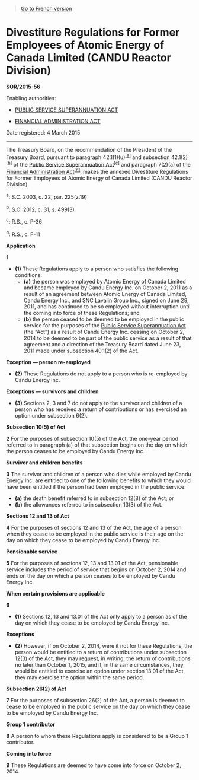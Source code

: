 > [Go to French version](/fr/Règlements/Décrets,%20ordonnances%20et%20règlements%20statutaires/2015/56.md)

# Divestiture Regulations for Former Employees of Atomic Energy of Canada Limited (CANDU Reactor Division)

**SOR/2015-56**

Enabling authorities: 
- [PUBLIC SERVICE SUPERANNUATION ACT](/en/Acts/Revised%20Statutes%20of%20Canada/P/P-36.md)

- [FINANCIAL ADMINISTRATION ACT](/en/Acts/Revised%20Statutes%20of%20Canada/F/F-11.md)

Date registered: 4 March 2015

----------

The Treasury Board, on the recommendation of the President of the Treasury Board, pursuant to paragraph 42.1(1)(u)<sup><a href='#fn_81000-2-2200-E_hq_14348'>[a]</a></sup> and subsection 42.1(2)<sup><a href='#fn_81000-2-2200-E_hq_14349'>[b]</a></sup> of the [Public Service Superannuation Act](/en/Acts/Revised%20Statutes%20of%20Canada/P/P-36.md)<sup><a href='#fn_81000-2-2200-E_hq_14350'>[c]</a></sup> and paragraph 7(2)(a) of the [Financial Administration Act](/en/Acts/Revised%20Statutes%20of%20Canada/F/F-11.md)<sup><a href='#fn_81000-2-2200-E_hq_14351'>[d]</a></sup>, makes the annexed Divestiture Regulations for Former Employees of Atomic Energy of Canada Limited (CANDU Reactor Division).

<a name='fn_81000-2-2200-E_hq_14348'><sup>a</sup></a>: S.C. 2003, c. 22, par. 225(z.19)<br />

<a name='fn_81000-2-2200-E_hq_14349'><sup>b</sup></a>: S.C. 2012, c. 31, s. 499(3)<br />

<a name='fn_81000-2-2200-E_hq_14350'><sup>c</sup></a>: R.S., c. P-36<br />

<a name='fn_81000-2-2200-E_hq_14351'><sup>d</sup></a>: R.S., c. F-11<br />




**Application**

**1** 

- **(1)** These Regulations apply to a person who satisfies the following conditions:
	- **(a)** the person was employed by Atomic Energy of Canada Limited and became employed by Candu Energy Inc. on October 2, 2011 as a result of an agreement between Atomic Energy of Canada Limited, Candu Energy Inc., and SNC Lavalin Group Inc., signed on June 29, 2011, and has continued to be so employed without interruption until the coming into force of these Regulations; and
	- **(b)** the person ceased to be deemed to be employed in the public service for the purposes of the [Public Service Superannuation Act](/en/Acts/Revised%20Statutes%20of%20Canada/P/P-36.md) (the “Act”) as a result of Candu Energy Inc. ceasing on October 2, 2014 to be deemed to be part of the public service as a result of that agreement and a direction of the Treasury Board dated June 23, 2011 made under subsection 40.1(2) of the Act.

**Exception — person re-employed**

- **(2)** These Regulations do not apply to a person who is re-employed by Candu Energy Inc.

**Exceptions — survivors and children**

- **(3)** Sections 2, 3 and 7 do not apply to the survivor and children of a person who has received a return of contributions or has exercised an option under subsection 6(2).




**Subsection 10(5) of Act**

**2** For the purposes of subsection 10(5) of the Act, the one-year period referred to in paragraph (a) of that subsection begins on the day on which the person ceases to be employed by Candu Energy Inc.




**Survivor and children benefits**

**3** The survivor and children of a person who dies while employed by Candu Energy Inc. are entitled to one of the following benefits to which they would have been entitled if the person had been employed in the public service:
- **(a)** the death benefit referred to in subsection 12(8) of the Act; or
- **(b)** the allowances referred to in subsection 13(3) of the Act.




**Sections 12 and 13 of Act**

**4** For the purposes of sections 12 and 13 of the Act, the age of a person when they cease to be employed in the public service is their age on the day on which they cease to be employed by Candu Energy Inc.




**Pensionable service**

**5** For the purposes of sections 12, 13 and 13.01 of the Act, pensionable service includes the period of service that begins on October 2, 2014 and ends on the day on which a person ceases to be employed by Candu Energy Inc.




**When certain provisions are applicable**

**6** 

- **(1)** Sections 12, 13 and 13.01 of the Act only apply to a person as of the day on which they cease to be employed by Candu Energy Inc.

**Exceptions**

- **(2)** However, if on October 2, 2014, were it not for these Regulations, the person would be entitled to a return of contributions under subsection 12(3) of the Act, they may request, in writing, the return of contributions no later than October 1, 2015, and if, in the same circumstances, they would be entitled to exercise an option under section 13.01 of the Act, they may exercise the option within the same period.




**Subsection 26(2) of Act**

**7** For the purposes of subsection 26(2) of the Act, a person is deemed to cease to be employed in the public service on the day on which they cease to be employed by Candu Energy Inc.




**Group 1 contributor**

**8** A person to whom these Regulations apply is considered to be a Group 1 contributor.




**Coming into force**

**9** These Regulations are deemed to have come into force on October 2, 2014.


